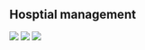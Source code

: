 <h2>Hosptial management</h2>
<img src="captures/1.PNG">
<img src="captures/2.PNG">
<img src="captures/3.PNG">
